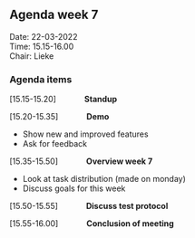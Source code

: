 ## Agenda week 7
Date: 22-03-2022\
Time: 15.15-16.00\
Chair: Lieke

### Agenda items
[15.15-15.20] &emsp;&emsp;&emsp; **Standup**

[15.20-15.35] &emsp;&emsp;&emsp; **Demo**
- Show new and improved features
- Ask for feedback

[15.35-15.50] &emsp;&emsp;&emsp; **Overview week 7**
- Look at task distribution (made on monday)
- Discuss goals for this week

[15.50-15.55] &emsp;&emsp;&emsp; **Discuss test protocol**

[15.55-16.00] &emsp;&emsp;&emsp; **Conclusion of meeting**

